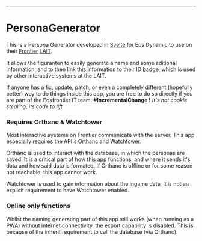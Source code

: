 ---

# PersonaGenerator

This is a Persona Generator developed in [Svelte](https://svelte.dev) for Eos Dynamic to use on their [Frontier](https://www.eosfrontier.space/) [LAIT](https://www.eosfrontier.space/homepage/wat-is-lait).

It allows the figuranten to easily generate a name and some aditional information, and to then link this information to their ID badge, which is used by other interactive systems at the LAIT.

If anyone has a fix, update, patch, or even a completely different (hopefully better) way to do things inside this app, you are free to do so directly if you are part of the Eosfrontier IT team. **#IncrementalChange !**
*It's not cookie stealing, its code to lift*

### Requires Orthanc & Watchtower

Most interactive systems on Frontier communicate with the server. This app especially requires the API's [Orthanc](https://github.com/eosfrontier/orthanc) and [Watchtower](https://github.com/eosfrontier/eos-watchtower).

Orthanc is used to interact with the database, in which the personas are saved. It is a critical part of how this app functions, and where it sends it's data and how said data is formated. If Orthanc is offline or for some reason not reachable, this app cannot work.

Watchtower is used to gain information about the ingame date, it is not an explicit requirement to have Watchtower enabled.

### Online only functions

Whilst the naming generating part of this app still works (when running as a PWA) without internet connectivity, the export capability is disabled. This is because of the inherit requirement to call the database (via Orthanc).
